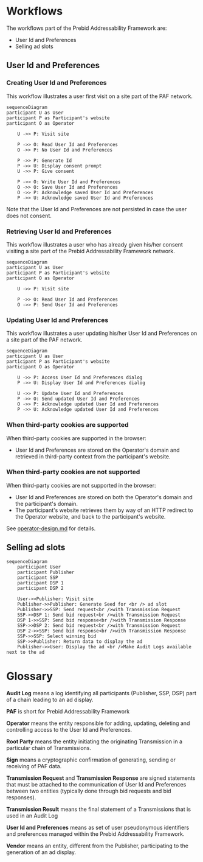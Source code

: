 # Workflows

The workflows part of the Prebid Addressability Framework are:
- User Id and Preferences
- Selling ad slots

## User Id and Preferences

### Creating User Id and Preferences

This workflow illustrates a user first visit on a site part of the PAF network.

```mermaid
sequenceDiagram
participant U as User
participant P as Participant's website
participant O as Operator

    U ->> P: Visit site
    
    P ->> O: Read User Id and Preferences
    O ->> P: No User Id and Preferences
    
    P ->> P: Generate Id
    P ->> U: Display consent prompt
    U ->> P: Give consent

    P ->> O: Write User Id and Preferences
    O ->> O: Save User Id and Preferences
    O ->> P: Acknowledge saved User Id and Preferences
    P ->> U: Acknowledge saved User Id and Preferences
```

Note that the User Id and Preferences are not persisted in case the user does not consent.

### Retrieving User Id and Preferences

This workflow illustrates a user who has already given his/her consent visiting a site part of the Prebid Addressability Framework network.

```mermaid
sequenceDiagram
participant U as User
participant P as Participant's website
participant O as Operator

    U ->> P: Visit site
    
    P ->> O: Read User Id and Preferences
    O ->> P: Send User Id and Preferences
```


### Updating User Id and Preferences

This workflow illustrates a user updating his/her User Id and Preferences on a site part of the PAF network.

```mermaid
sequenceDiagram
participant U as User
participant P as Participant's website
participant O as Operator

    U ->> P: Access User Id and Preferences dialog
    P ->> U: Display User Id and Preferences dialog
    
    U ->> P: Update User Id and Preferences
    P ->> O: Send updated User Id and Preferences
    O ->> P: Acknowledge updated User Id and Preferences
    P ->> U: Acknowledge updated User Id and Preferences
```

### When third-party cookies are supported

When third-party cookies are supported in the browser:
- User Id and Preferences are stored on the Operator's domain and retrieved in third-party context from the participant's website.

### When third-party cookies are not supported

When third-party cookies are not supported in the browser:
- User Id and Preferences are stored on both the Operator's domain and the participant's domain.
- The participant's website retrieves them by way of an HTTP redirect to the Operator website, and back to the participant's website.

See [operator-design.md](operator-design.md) for details. 

## Selling ad slots

```mermaid
sequenceDiagram
    participant User
    participant Publisher
    participant SSP
    participant DSP 1
    participant DSP 2

    User->>Publisher: Visit site
    Publisher->>Publisher: Generate Seed for <br /> ad slot
    Publisher->>SSP: Send request<br />with Transmission Request
    SSP->>DSP 1: Send bid request<br />with Transmission Request
    DSP 1->>SSP: Send bid response<br />with Transmission Response
    SSP->>DSP 2: Send bid request<br />with Transmission Request
    DSP 2->>SSP: Send bid response<br />with Transmission Response
    SSP->>SSP: Select winning bid
    SSP->>Publisher: Return data to display the ad
    Publisher->>User: Display the ad <br />Make Audit Logs available next to the ad
```

# Glossary

**Audit Log** means a log identifying all participants (Publisher, SSP, DSP) part of a chain leading to an ad display.

**PAF** is short for Prebid Addressability Framework

**Operator** means the entity responsible for adding, updating, deleting and controlling access to the User Id and Preferences.

**Root Party** means the entity initiating the originating Transmission in a particular chain of Transmissions.

**Sign** means a cryptographic confirmation of generating, sending or receiving of PAF data.

**Transmission Request** and **Transmission Response** are signed statements that must be attached to the communication of User Id and Preferences between two entities (typically done through bid requests and bid responses).

**Transmission Result** means the final statement of a Transmissions that is used in an Audit Log

**User Id and Preferences** means as set of user pseudonymous identifiers and preferences managed within the Prebid Addressability Framework.

**Vendor** means an entity, different from the Publisher, participating to the generation of an ad display.
